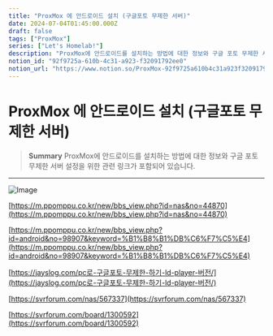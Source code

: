 ```yaml
---
title: "ProxMox 에 안드로이드 설치 (구글포토 무제한 서버)"
date: 2024-07-04T01:45:00.000Z
draft: false
tags: ["ProxMox"]
series: ["Let's Homelab!"]
description: "ProxMox에 안드로이드를 설치하는 방법에 대한 정보와 구글 포토 무제한 서버 설정을 위한 관련 링크가 포함되어 있습니다."
notion_id: "92f9725a-610b-4c31-a923-f32091792ee0"
notion_url: "https://www.notion.so/ProxMox-92f9725a610b4c31a923f32091792ee0"
---
```


# ProxMox 에 안드로이드 설치 (구글포토 무제한 서버)

> **Summary**
> ProxMox에 안드로이드를 설치하는 방법에 대한 정보와 구글 포토 무제한 서버 설정을 위한 관련 링크가 포함되어 있습니다.

---

![Image](https://prod-files-secure.s3.us-west-2.amazonaws.com/09ccd4d5-876c-4bba-bbdf-cc77a0a11257/e5f0f61e-47bf-4e09-bfc7-a43f54627cae/Untitled.png?X-Amz-Algorithm=AWS4-HMAC-SHA256&X-Amz-Content-Sha256=UNSIGNED-PAYLOAD&X-Amz-Credential=ASIAZI2LB4666BTJRQG4%2F20250724%2Fus-west-2%2Fs3%2Faws4_request&X-Amz-Date=20250724T101825Z&X-Amz-Expires=3600&X-Amz-Security-Token=IQoJb3JpZ2luX2VjEAIaCXVzLXdlc3QtMiJIMEYCIQCmDGYjTp23W4%2Bx1ESKw9oKc3pd398X4BWCfc0JGzR%2B%2BAIhAMRlAUw%2BYfeC2DzAuMFG4wVJEqoZFMWM0t43%2FhsGaDDaKv8DCCoQABoMNjM3NDIzMTgzODA1IgyIX1SpIy864a36taIq3AO3qQQA7xC9J%2FZsF%2FV2q%2FXgFeZDPs2esFtkVO74LpWJXX0asqK%2BUrltrMvvgvOGvbptMMxndEMR3v2eNDSIYv%2B4uNeFU8tk4CPx20%2BXZPTXhoO0cHVfgzBn0vKBbUj0XZWM8WHPbnyh4jN7AQGixm%2FYIQWhw8mzEEEhyy7QDRURnL0AYBm4Cqge4uai704azYFxS9rp77njVdzENUEV8ie%2FaYYE1CSXQFqksf%2FkmaoqH7lMg7%2BwJtn8xDWDt%2BghVI88LkJF3VM6T6E5X6gYNeZu1WUfLeBeUR7PtPHoLrubdVdDK9lDOxXqlZiyEW%2BP9n3T475vsSwoMLN2MtXt6qCvzVwJKz%2F21xapsw0u0xFZRNshiOY%2Fzq08k%2BHtPW0D%2FAQxYXJiV2mFnZv0TeduPM5lDSwBr63KiTWIkcDeQUzlpVc37qiGYayAcTkiHZKO3t4AC%2FXYseXqtUprcPkrIjeD7wkhkJV%2BLFenvWn4uDjm6KxL2tn4Dnr7dL%2F0XvxPuedQyGhfxrdESMnMCGtBnSlKO8STft7sgKXTMOWA126c0uL4CtfmQwJZLwidAX98ixnpBhXOi0rE2JxthFGkkMV0wofT0pnlOJMMKCJmmkx1ntTrAxlJYTuaEMaiEDCg9ofEBjqkATpXyUBAhVncgbAGHd%2BrhKC9fRfawOKsr1btYhQd82e4JnW%2F5rCy3Nd4uZih3DMTu7UCA0Bw2qW6KcWM3yVQN4IDobjYS4ei3J4um2L0fGEjagkIIRQdixo2oXmLo5UrzqAamMCSscWPFfTkokYXx1ZWeuxjGRY4c7R9sK8fSONxLw51nPgX%2FNhUm9XUzh9HB7sc51MOBo9ORfem%2FDjg9nwZRSjS&X-Amz-Signature=e86eca2fb356f1e983152f4f1484345bc314ad06a0584d466891e112370aa256&X-Amz-SignedHeaders=host&x-amz-checksum-mode=ENABLED&x-id=GetObject)

[https://m.ppomppu.co.kr/new/bbs_view.php?id=nas&no=44870](https://m.ppomppu.co.kr/new/bbs_view.php?id=nas&no=44870)

[https://m.ppomppu.co.kr/new/bbs_view.php?id=android&no=98907&keyword=%B1%B8%B1%DB%C6%F7%C5%E4](https://m.ppomppu.co.kr/new/bbs_view.php?id=android&no=98907&keyword=%B1%B8%B1%DB%C6%F7%C5%E4)

[https://jayslog.com/pc로-구글포토-무제한-하기-ld-player-버전/](https://jayslog.com/pc로-구글포토-무제한-하기-ld-player-버전/)

[https://svrforum.com/nas/567337](https://svrforum.com/nas/567337)

[https://svrforum.com/board/1300592](https://svrforum.com/board/1300592)

